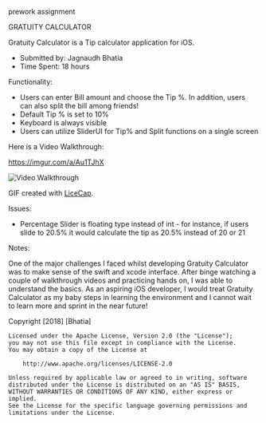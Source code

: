 prework assignment

GRATUITY CALCULATOR

Gratuity Calculator is a Tip calculator application for iOS. 

* Submitted by: Jagnaudh Bhatia
* Time Spent: 18 hours

Functionality:

* Users can enter Bill amount and choose the Tip %. In addition, users can also split the bill among friends!
* Default Tip % is set to 10%
* Keyboard is always visible
* Users can utilize SliderUI for Tip% and Split functions on a single screen

Here is a Video Walkthrough:

https://imgur.com/a/Au1TJhX

<img src='https://i.imgur.com/ifcRFCr.gif' title='Video Walkthrough' width='' alt='Video Walkthrough' />

GIF created with [LiceCap](http://www.cockos.com/licecap/).

Issues:

* Percentage Slider is floating type instead of int - for instance, if users slide to 20.5% it would calculate the tip as 20.5% instead of 20 or 21

Notes:

One of the major challenges I faced whilst developing Gratuity Calculator was to make sense of the swift and xcode interface.
After binge watching a couple of walkthrough videos and practicing hands on, I was able to understand the basics. As an aspiring iOS developer, I would treat Gratuity Calculator as my baby steps in learning the environment and I cannot wait to learn more and sprint in the near future! 

Copyright [2018] [Bhatia]

    Licensed under the Apache License, Version 2.0 (the "License");
    you may not use this file except in compliance with the License.
    You may obtain a copy of the License at

        http://www.apache.org/licenses/LICENSE-2.0

    Unless required by applicable law or agreed to in writing, software
    distributed under the License is distributed on an "AS IS" BASIS,
    WITHOUT WARRANTIES OR CONDITIONS OF ANY KIND, either express or implied.
    See the License for the specific language governing permissions and
    limitations under the License.

